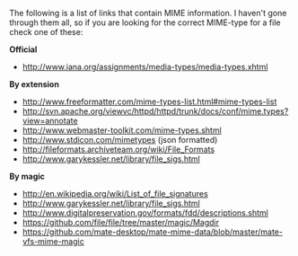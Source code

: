 The following is a list of links that contain MIME information.
I haven't gone through them all, so if you are looking for the correct MIME-type for a file check one of these:

**Official**
- http://www.iana.org/assignments/media-types/media-types.xhtml

**By extension**
- http://www.freeformatter.com/mime-types-list.html#mime-types-list
- http://svn.apache.org/viewvc/httpd/httpd/trunk/docs/conf/mime.types?view=annotate
- http://www.webmaster-toolkit.com/mime-types.shtml
- http://www.stdicon.com/mimetypes (json formatted)
- http://fileformats.archiveteam.org/wiki/File_Formats
- http://www.garykessler.net/library/file_sigs.html

**By magic**
- http://en.wikipedia.org/wiki/List_of_file_signatures
- http://www.garykessler.net/library/file_sigs.html
- http://www.digitalpreservation.gov/formats/fdd/descriptions.shtml
- https://github.com/file/file/tree/master/magic/Magdir
- https://github.com/mate-desktop/mate-mime-data/blob/master/mate-vfs-mime-magic
